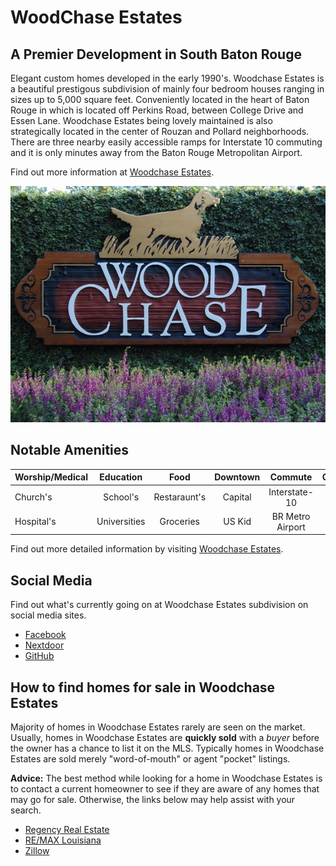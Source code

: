 # WoodChase Estates 
 
## A Premier Development in South Baton Rouge

Elegant custom homes developed in the early 1990's. Woodchase Estates is a beautiful prestigous subdivision of mainly four bedroom houses ranging in sizes up to 5,000 square feet. Conveniently located in the heart of Baton Rouge in which is located off Perkins Road, between College Drive and Essen Lane. Woodchase Estates being lovely maintained is also strategically located in the center of Rouzan and Pollard neighborhoods. There are three nearby easily accessible ramps for Interstate 10 commuting and it is only minutes away from the Baton Rouge Metropolitan Airport. 

Find out more information at [Woodchase Estates](https://www.woodchase.org/).

<img class="resize"  src="https://raw.githubusercontent.com/woodchase/website/master/images/new.jpg" alt="WoodChase Estates Subdivision - Baton Rouge, LA">

## Notable Amenities

| Worship/Medical | Education      | Food          | Downtown | Commute          | Community        
| :---            | :---:          | :---:         | :---:    | :---:            |  ---:
| Church's        | School's       | Restaraunt's  | Capital  | Interstate-10    | HOA           
| Hospital's      | Universities   | Groceries     | US Kid   | BR Metro Airport | Family Events 


Find out more detailed information by visiting [Woodchase Estates](http://www.woodchase.org/).

## Social Media

Find out what's currently going on at Woodchase Estates subdivision on social media sites.

* [Facebook](https://www.facebook.com/groups/846166232175526/)
* [Nextdoor](https://www.woodchasela.nextdoor.com/)
* [GitHub](https://github.com/woodchase/website/)

## How to find homes for sale in Woodchase Estates

Majority of homes in Woodchase Estates rarely are seen on the market. Usually, homes in Woodchase Estates are **quickly sold** with a *buyer* before the owner has a chance to list it on the MLS. Typically homes in Woodchase Estates are sold merely "word-of-mouth" or agent "pocket" listings. 

**Advice:** The best method while looking for a home in Woodchase Estates is to contact a current homeowner to see if they are aware of any homes that may go for sale. Otherwise, the links below may help assist with your search.

* [Regency Real Estate](http://www.regencyrealestatellc.com/)
* [RE/MAX Louisiana](https://www.remax-louisiana.com/batonrouge/realestatehomesforsale/woodchase-baton-rouge-la)
* [Zillow](https://www.zillow.com/woodchase-baton-rouge-la/)